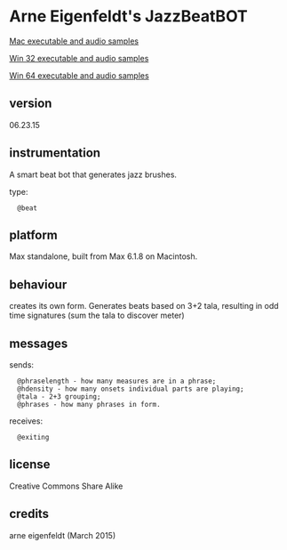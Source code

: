 # Arne Eigenfeldt's JazzBeatBOT #

[Mac executable and audio samples](https://www.sfu.ca/musebots/Musebot_Test_Suite/Musebots/Beat_generators/ae_JazzBeatBOT.zip)

[Win 32 executable and audio samples](https://www.sfu.ca/musebots/Musebot_Test_Suite/Musebots_Win32/Beat_generators/ae_JazzBeatBOT_w32.zip)

[Win 64 executable and audio samples](https://www.sfu.ca/musebots/Musebot_Test_Suite/Musebots_Win64/Beat_generators/ae_JazzBeatBOT_w64.zip)

## version ##

06.23.15

## instrumentation ##

A smart beat bot that generates jazz brushes.

type:

      @beat

## platform ##

Max standalone, built from Max 6.1.8 on Macintosh.

## behaviour ##

creates its own form. Generates beats based on 3+2 tala, resulting in odd time signatures (sum the tala to discover meter)

## messages ##

sends:

      @phraselength - how many measures are in a phrase;
      @hdensity - how many onsets individual parts are playing;
      @tala - 2+3 grouping;
      @phrases - how many phrases in form.

receives:

      @exiting

## license ##

Creative Commons Share Alike

## credits ##

arne eigenfeldt (March 2015)
